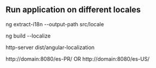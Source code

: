 
## Run application on different locales

ng extract-i18n --output-path src/locale

ng build --localize

http-server dist/angular-localization

http://domain:8080/es-PR/ OR http://domain:8080/es-US/
